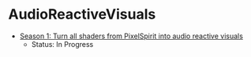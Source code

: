 # AudioReactiveVisuals

* [Season 1: Turn all shaders from PixelSpirit into audio reactive visuals](S01)
  * Status: In Progress